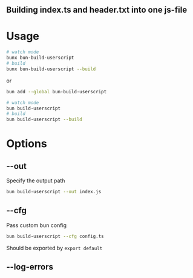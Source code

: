 ## Building index.ts and header.txt into one js-file

# Usage

```bash
# watch mode
bunx bun-build-userscript
# build
bunx bun-build-userscript --build
```
or
```bash
bun add --global bun-build-userscript

# watch mode
bun build-userscript
# build
bun build-userscript --build
```

# Options

## --out
Specify the output path
```bash
bun build-userscript --out index.js
```

## --cfg
Pass custom bun config
```bash
bun build-userscript --cfg config.ts
```
Should be exported by `export default`

## --log-errors